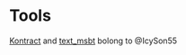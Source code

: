 # Tools
[Kontract](https://github.com/IcySon55/Kuriimu/tree/master/src/Kontract) and [text_msbt](https://github.com/IcySon55/Kuriimu/tree/master/src/text/text_msbt) bolong to @IcySon55